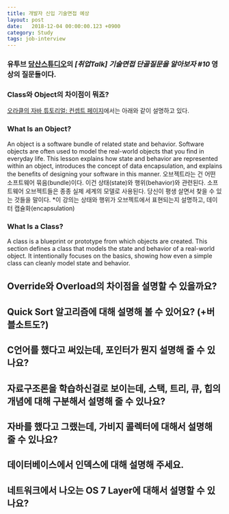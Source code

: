 ```yaml
---
title: 개발자 신입 기술면접 예상
layout: post
date:   2018-12-04 00:00:00.123 +0900
category: Study
tags: job-interview
---
```


### 유투브 [당산스튜디오](https://www.youtube.com/channel/UCO9XtqH5kjfQGn9rotDS0aA)의 *[취업Talk] 기술면접 단골질문을 알아보자 #10* 영상의 질문들이다.

### Class와 Object의 차이점이 뭐죠?
[오라클의 자바 튜토리얼: 컨셉트 페이지](https://docs.oracle.com/javase/tutorial/java/concepts/index.html)에서는 아래와 같이 설명하고 있다.

### What Is an Object?
An object is a software bundle of related state and behavior. Software objects are often used to model the real-world objects that you find in everyday life. This lesson explains how state and behavior are represented within an object, introduces the concept of data encapsulation, and explains the benefits of designing your software in this manner.
오브젝트라는 건 어떤 소프트웨어 묶음(bundle)이다. 이건 상태(state)와 행위(behavior)와 관련된다. 소프트웨어 오브젝트들은 종종 실제 세계의 모델로 사용된다. 당신이 평생 살면서 찾을 수 있는 것들을 말이다. *이 강의는 상태와 행위가 오브젝트에서 표현되는지 설명하고, 데이터 캡슐화(encapsulation)

### What Is a Class?
A class is a blueprint or prototype from which objects are created. This section defines a class that models the state and behavior of a real-world object. It intentionally focuses on the basics, showing how even a simple class can cleanly model state and behavior.

## Override와 Overload의 차이점을 설명할 수 있을까요?

## Quick Sort 알고리즘에 대해 설명해 볼 수 있어요? (+버블소트도?)

## C언어를 했다고 써있는데, 포인터가 뭔지 설명해 줄  수 있나요?

## 자료구조론을 학습하신걸로 보이는데, 스택, 트리, 큐, 힙의 개념에 대해 구분해서 설명해 줄 수 있나요?

## 자바를 했다고 그랬는데, 가비지 콜렉터에 대해서 설명해 줄 수 있나요?

## 데이터베이스에서 인덱스에 대해 설명해 주세요.

## 네트워크에서 나오는 OS 7 Layer에 대해서 설명할 수 있나요?
